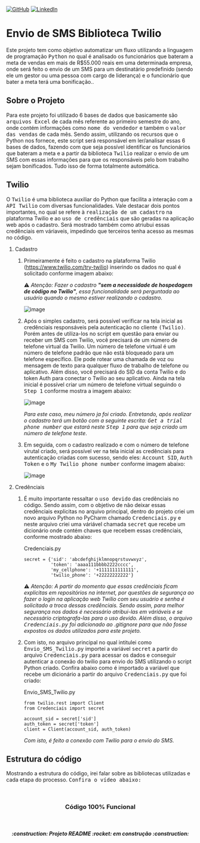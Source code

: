 [![GitHub](https://img.shields.io/github/license/jdeveloperanalyst/Analise-de-Dados)](https://github.com/jdeveloperanalyst/Analise-de-Dados/blob/master/LICENSE)
[![LinkedIn](https://img.shields.io/badge/-LinkedIn-05122A?style=flat&logo=linkedin)](https://www.linkedin.com/in/jonatas-silva-dev-6a6f6e/)
# Envio de SMS Biblioteca Twilio

Este projeto tem como objetivo automatizar um fluxo utilizando a linguagem de programação <kbd>Python</kbd> no qual é analisado os funcionários que bateram a meta de vendas em mais de R$55.000 reais em uma determinada empresa, onde será feito o envio de um SMS para um destinatário predefinido (sendo ele um gestor ou uma pessoa com cargo de liderança) e o funcionário que bater a meta terá uma bonificação..
<br>

## Sobre o Projeto

Para este projeto foi utilizado 6 bases de dados que basicamente são <kbd>arquivos Excel</kbd> de cada mês referente ao primeiro semestre do ano, onde contém informações como <kbd>nome do vendedor</kbd> e também o <kbd>valor das vendas</kbd> de cada mês. Sendo assim, utilizando os recursos que o Python nos fornece, este script será responsável em ler/analisar essas 6 bases de dados, fazendo com que seja possível identificar os funcionários que bateram a meta e a partir da biblioteca <kbd>Twilio</kbd> realizar o envio de um SMS com essas informações para que os responsáveis pelo bom trabalho sejam bonificados. Tudo isso de forma totalmente automática.

## Twilio

O <kbd>Twilio</kbd> é uma biblioteca auxiliar do Python que facilita a interação com a <kbd>API Twilio</kbd> com diversas funcionalidades. Vale destacar dois pontos importantes, no qual se refere à <kbd>realização de um cadastro</kbd> na plataforma Twilio e ao <kbd>uso de credênciais</kbd> que são geradas na aplicação web após o cadastro. Será mostrado também como atriubui essas credênciais em váriaveis, impedindo que terceiros tenha acesso as mesmas no código.

1. Cadastro
   1. Primeiramente é feito o cadastro na plataforma Twilio (https://www.twilio.com/try-twilio) inserindo os dados no qual é solicitado conforme imagem abaixo:

      ⚠️ _Atenção: Fazer o cadastro **"sem a necessidade de hospedagem de código no Twilio"**, essa funcionalidade será perguntada ao usuário quando o mesmo estiver realizando o cadastro._ 
   
       ![image](https://user-images.githubusercontent.com/112918533/230236529-5376f5c1-fa3c-467f-8eba-472e0f440d1e.png)
      
   2. Após o simples cadastro, será possível verificar na tela inicial as credênciais responsáveis pela autenticação no cliente <kbd>(Twilio)</kbd>. Porém antes de utiliza-los no script em questão para enviar ou receber um SMS com Twilio, você precisará de um número de telefone virtual da Twilio. Um número de telefone virtual é um número de telefone padrão que não está bloqueado para um telefone específico. Ele pode rotear uma chamada de voz ou mensagem de texto para qualquer fluxo de trabalho de telefone ou aplicativo. Além disso, você precisará do SID da conta Twilio e do token Auth para conectar o Twilio ao seu aplicativo. Ainda na tela inicial é possível criar um número de telefone virtual seguindo o <kbd>Step 1</kbd> conforme mostra a imagem abaixo:

      ![image](https://user-images.githubusercontent.com/112918533/230239805-5004088e-9674-4ac3-b130-98562c2e8cd1.png)
   
      _Para este caso, meu número ja foi criado. Entretando, após realizar o cadastro terá um botão com a seguinte escrita: <kbd>Get a trial phone number</kbd> que estará neste <kbd>Step 1</kbd> para que seja criado um número de telefone teste_.
      
   3. Em seguida, com o cadastro realizado e com o número de telefone virutal criado, será possível ver na tela inicial as credênciais para autenticação criadas com sucesso, sendo eles: <kbd>Account SID</kbd>, <kbd>Auth Token</kbd> e o <kbd>My Twilio phone number</kbd> conforme imagem abaixo:

      ![image](https://user-images.githubusercontent.com/112918533/230244611-5fe59d3b-e403-4099-96f0-a4dbbc1305b2.png)

2. Credênciais
   1. É muito importante ressaltar o <kbd>uso devido</kbd> das credênciais no código. Sendo assim, com o objetivo de não deixar essas credênciais explicitas no arquivo principal, dentro do projeto criei um novo arquivo Python no PyCharm chamado <kbd>Credenciais.py</kbd> e neste arquivo criei uma váriável chamada <kbd>secret</kbd> que recebe um dicionário onde contém chaves que recebem essas credênciais, conforme mostrado abaixo: 
   
      Credenciais.py
      ```
      secret = {'sid': 'abcdefghijklmnopqrstuvwxyz',
                'token': 'aaaa111bbbb2222cccc',
                'my_cellphone': '+1111111111111',
                'twilio_phone': '+22222222222'}
       ```
       ⚠️ _Atenção: A partir do momento que essas credênciais ficam explicitas em repositórios na internet, por questões de segurança ao fazer o login na aplicação web Twilio com seu usuário e senha é solicitado a troca dessas credênciais. Sendo assim, para melhor segurança nos dados é necessário atribui-las em váriáveis e se necessário criptografa-las para o uso devido. Além disso, o arquivo <kbd>Credenciais.py</kbd> foi adicionado ao .gitignore para que não fosse expostos os dados utilizados para este projeto._
    
    2. Com isto, no arquivo principal no qual intitulei como <kbd>Envio_SMS_Twilio.py</kbd> importei a variável <kbd>secret</kbd> a partir do arquivo <kbd>Credenciais.py</kbd> para acessar os dados e conseguir autenticar a conexão do twilio para envio do SMS utilizando o script Python criado. Confira abaixo como é importado a variável que recebe um dicionário a partir do arquivo <kbd>Credenciais.py</kbd> que foi criado:
   
       Envio_SMS_Twilio.py
       ```
       from twilio.rest import Client
       from Credenciais import secret
       
       account_sid = secret['sid']
       auth_token = secret['token']
       client = Client(account_sid, auth_token)
       ```
       _Com isto, é feito a conexão com Twilio para o envio do SMS._
       
## Estrutura do código

Mostrando a estrutura do código, irei falar sobre as bibliotecas utilizadas e cada etapa do processo. <kbd>Confira o vídeo abaixo:</kdb> 




<br>
<h3 align="center">
Código 100% Funcional
</h3>

<br>
<h5 align="center">
  :construction: Projeto README :rocket: em construção :construction:
</h5>

